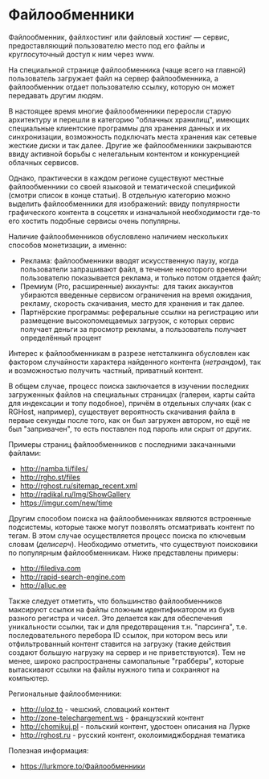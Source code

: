 Файлообменники
===

Файлообменник, файлхостинг или файловый хостинг — сервис, предоставляющий пользователю место под его файлы и круглосуточный доступ к ним через www. 

На специальной странице файлообменника (чаще всего на главной) пользователь загружает файл на сервер файлообменника, а файлообменник отдает пользователю ссылку, которую он может передавать другим людям.

В настоящее время многие файлообменники переросли старую архитектуру и перешли в категорию "облачных хранилищ", имеющих специальные клиентские программы для хранения данных и их синхронизации, возможность подключать места хранения как сетевые жесткие диски и так далее. Другие же файлообменники закрываются ввиду активной борьбы с нелегальным контентом и конкуренцией облачных сервисов.

Однако, практически в каждом регионе существуют местные файлообменники со своей языковой и тематической спецификой (смотри список в конце статьи). В отдельную категорию можно выделить файлообменники для изображений: ввиду популярности графического контента в соцсетях и изначальной необходимости где-то его хостить подобные сервисы очень популярны.

Наличие файлообменников обусловлено наличием нескольких способов монетизации, а именно:
 - Реклама: файлообменники вводят искусственную паузу, когда пользователи запрашивают файл, в течение некоторого времени пользователю показывается реклама, и только потом отдается файл;
 - Премиум (Pro, расширенные) аккаунты:  для таких аккаунтов убираются введенные сервисом ограничения на время ожидания, рекламу, скорость скачивания, место для хранения и так далее.
 - Партнёрские программы: реферальные ссылки на регистрацию или размещение высокопомещаемых загрузок, с которых сервис получает деньги за просмотр рекламы, а пользователь получает определённый процент

Интерес к файлообменникам в разрезе нетсталкинга обусловлен как фактором случайности характера найденного контента (*нетрандом*), так и возможностью получить частный, приватный контент.

В общем случае, процесс поиска заключается в изучении последних загруженных файлов на специальных страницах (галереи, карты сайта для индексации и топу подобное), причём в отдельных случаях (как с RGHost, например), существует вероятность скачивания файла в первые секунды после того, как он был загружен автором, но ещё не был "запривачен", то есть поставлен под пароль или скрыт от других.

Примеры страниц файлообменников с последними закачанными файлами:

- http://namba.tj/files/
- http://rgho.st/files
- http://rghost.ru/sitemap_recent.xml
- http://radikal.ru/Img/ShowGallery
- https://imgur.com/new/time

Другим способом поиска на файлообменниках являются встроенные подсистемы, которые также могут позволять отсматривать контент по тегам. В этом случае осуществляется процесс поиска по ключевым словам (*делисерч*). Необходимо отметить, что существуют поисковики по популярным файлообменникам. Ниже представлены примеры:

- http://filediva.com
- http://rapid-search-engine.com
- http://alluc.ee

Также следует отметить, что большинство файлообменников максируют ссылки на файлы сложным идентификатором из букв разного регистра и чисел. Это делается как для обеспечения уникальности ссылки, так и для предотвращения т.н. "парсинга", т.е. последовательного перебора ID ссылок, при котором весь или отфильтрованный контент ставится на загрузку (такие действия создают большую нагрузку на сервер и не приветствуются). Тем не менее, широко распространены самопальные "грабберы", которые вытаскивают ссылки на файлы нужного типа и сохраняют на компьютер.

Региональные файлообменники:
- http://uloz.to - чешский, словацкий контент
- http://zone-telechargement.ws - французский контент 
- http://chomikuj.pl - польский контент, удостоен описания на Лурке
- http://rghost.ru - русский контент, околоимиджбордная тематика

Полезная информация:

- https://lurkmore.to/Файлообменники
